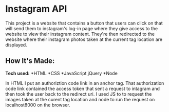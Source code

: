 # Instagram API
This project is a website that contains a button that users can click on that will send them to instagram's log-in page where they give access to the website to view their instagram content. They're then redirected to the website where their instagram photos taken at the current tag location are displayed.   


## How It's Made:

**Tech used:** 
*HTML
*CSS
*JavaScript jQuery 
*Node

In HTML I put an authoriztion code link in an anchor tag. That authorization code link contained the access token that sent a request to intagram and then took the user back to the redirect uri.
I used JS to to request the images taken at the curent tag location and node to run the request on localhost8000 on the browser. 


